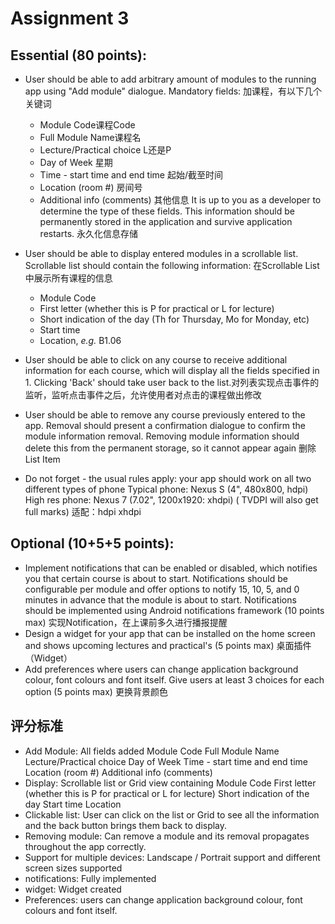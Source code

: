 # Assignment 3
## Essential (80 points):
- User should be able to add arbitrary amount of modules to the running app using "Add module" dialogue. Mandatory fields: 加课程，有以下几个关键词
   - Module Code课程Code
   - Full Module Name课程名
   - Lecture/Practical choice L还是P
   - Day of Week 星期
   - Time - start time and end time 起始/截至时间
   - Location (room #) 房间号
   - Additional info (comments) 其他信息
It is up to you as a developer to determine the type of these fields. This information should be permanently stored in the application and survive application restarts. 永久化信息存储

- User should be able to display entered modules in a scrollable list. Scrollable list should contain the following information: 在Scrollable List中展示所有课程的信息
   - Module Code
   - First letter (whether this is P for practical or L for lecture)
   - Short indication of the day (Th for Thursday, Mo for Monday, etc)
   - Start time
   - Location, *e.g.* B1.06

- User should be able to click on any course to receive additional information for each course, which will display all the fields specified in 1. Clicking 'Back' should take user back to the list.对列表实现点击事件的监听，监听点击事件之后，允许使用者对点击的课程做出修改

- User should be able to remove any course previously entered to the app. Removal should present a confirmation dialogue to confirm the module information removal. Removing module information should delete this from the permanent storage, so it cannot appear again 删除List Item

- Do not forget - the usual rules apply: your app should work on all two different types of phone
Typical phone: Nexus S (4", 480x800, hdpi)
High res phone: Nexus 7 (7.02", 1200x1920: xhdpi) ( TVDPI will also get full marks)
适配：hdpi xhdpi

## Optional (10+5+5 points):

- Implement notifications that can be enabled or disabled, which notifies you that certain course is about to start. Notifications should be configurable per module and offer options to notify 15, 10, 5, and 0 minutes in advance that the module is about to start. Notifications should be implemented using Android notifications framework (10 points max)
实现Notification，在上课前多久进行播报提醒
- Design a widget for your app that can be installed on the home screen and shows upcoming lectures and practical's (5 points max)
桌面插件（Widget）
- Add preferences where users can change application background colour, font colours and font itself. Give users at least 3 choices for each option (5 points max)
更换背景颜色

## 评分标准

- Add Module:
	All fields added Module Code Full Module Name Lecture/Practical choice Day of Week Time - start time and end time Location (room #) Additional info (comments)
- Display:
	Scrollable list or Grid view containing Module Code First letter (whether this is P for practical or L for lecture) Short indication of the day Start time Location
- Clickable list:
	User can click on the list or Grid to see all the information and the back button brings them back to display.
- Removing module:
	Can remove a module and its removal propagates throughout the app correctly.
- Support for multiple devices:
	Landscape / Portrait support and different screen sizes supported
- notifications:
	Fully implemented
- widget:
	Widget created
- Preferences:
	users can change application background colour, font colours and font itself.